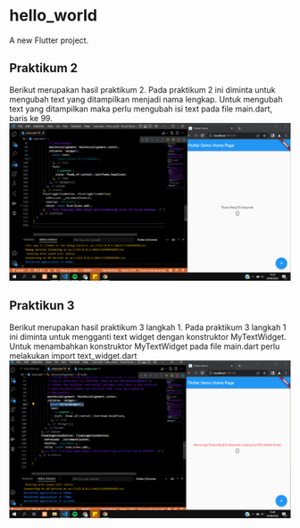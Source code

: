# hello_world

A new Flutter project.

## Praktikum 2
Berikut merupakan hasil praktikum 2. Pada praktikum 2 ini diminta untuk mengubah text yang ditampilkan menjadi nama lengkap. Untuk mengubah text yang ditampilkan maka perlu mengubah isi text pada file main.dart, baris ke 99.
![Screenshoot hello_world](images/01.png)

## Praktikun 3
Berikut merupakan hasil praktikum 3 langkah 1. Pada praktikum 3 langkah 1 ini diminta untuk mengganti text widget dengan konstruktor MyTextWidget. Untuk menambahkan konstruktor MyTextWidget pada file main.dart perlu melakukan import text_widget.dart 
![Screenshoot hello_world](images/02.png)